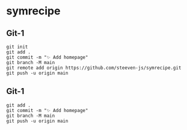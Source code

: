 # symrecipe

## Git-1
```
git init
git add . 
git commit -m "✨ Add homepage"
git branch -M main
git remote add origin https://github.com/steeven-js/symrecipe.git
git push -u origin main
```

## Git-1
```
git add .
git commit -m "✨ Add homepage"
git branch -M main
git push -u origin main
```